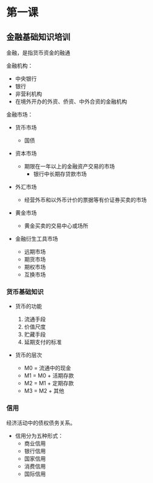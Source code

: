 # 第一课

## 金融基础知识培训

金融，是指货币资金的融通

金融机构：
* 中央银行
* 银行
* 非营利机构
* 在境外开办的外资、侨资、中外合资的金融机构

金融市场：
* 货币市场 
  * 国债
* 资本市场
  * 期限在一年以上的金融资产交易的市场
    * 银行中长期存贷款市场
* 外汇市场
  * 经营外币和以外币计价的票据等有价证券买卖的市场
* 黄金市场
  * 黄金买卖的交易中心或场所

* 金融衍生工具市场
  * 远期市场
  * 期货市场
  * 期权市场
  * 互换市场

### 货币基础知识

* 货币的功能
  1. 流通手段
  2. 价值尺度
  3. 贮藏手段
  4. 延期支付的标准

* 货币的层次
  * M0 = 流通中的现金
  * M1 = M0 + 活期存款
  * M2 = M1 + 定期存款
  * M3 = M2 + 其他 

### 信用

经济活动中的债权债务关系。

* 信用分为五种形式：
  * 商业信用
  * 银行信用
  * 国家信用
  * 消费信用
  * 国际信用
